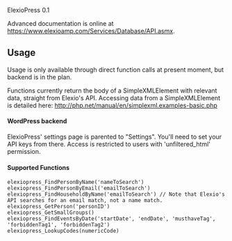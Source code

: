ElexioPress 0.1

Advanced documentation is online at https://www.elexioamp.com/Services/Database/API.asmx.

## Usage
Usage is only available through direct function calls at present moment, but backend is in the plan.

Functions currently return the body of a SimpleXMLElement with relevant data, straight from Elexio's API.
Accessing data from a SimpleXMLElement is detailed here: http://php.net/manual/en/simplexml.examples-basic.php

#### WordPress backend
ElexioPress' settings page is parented to "Settings". You'll need to set your API keys from there. Access is restricted to users with 'unfiltered_html' permission.

#### Supported Functions
```
elexiopress_FindPersonByName('nameToSearch')
elexiopress_FindPersonByEmail('emailToSearch')
elexiopress_FindHouseholdByName('emailToSearch') // Note that Elexio's API searches for an email match, not a name match.
elexiopress_GetPerson('personID')
elexiopress_GetSmallGroups()
elexiopress_FindEventsByDate('startDate', 'endDate', 'musthaveTag', 'forbiddenTag1', 'forbiddenTag2')
elexiopress_LookupCodes(numericCode)
```
